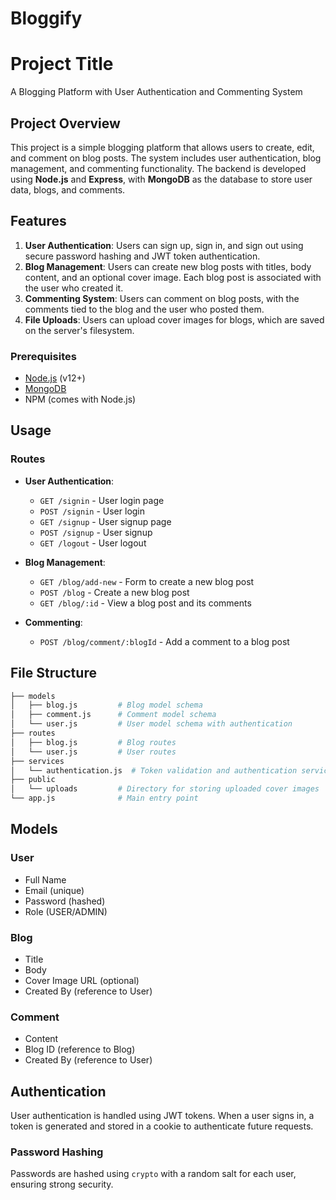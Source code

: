 # Bloggify

# Project Title

A Blogging Platform with User Authentication and Commenting System

## Project Overview

This project is a simple blogging platform that allows users to create, edit, and comment on blog posts. The system includes user authentication, blog management, and commenting functionality. The backend is developed using **Node.js** and **Express**, with **MongoDB** as the database to store user data, blogs, and comments.

## Features

1. **User Authentication**: Users can sign up, sign in, and sign out using secure password hashing and JWT token authentication.
2. **Blog Management**: Users can create new blog posts with titles, body content, and an optional cover image. Each blog post is associated with the user who created it.
3. **Commenting System**: Users can comment on blog posts, with the comments tied to the blog and the user who posted them.
4. **File Uploads**: Users can upload cover images for blogs, which are saved on the server's filesystem.

### Prerequisites

- [Node.js](https://nodejs.org/en/) (v12+)
- [MongoDB](https://www.mongodb.com/)
- NPM (comes with Node.js)

## Usage

### Routes

- **User Authentication**:  
  - `GET /signin` - User login page  
  - `POST /signin` - User login  
  - `GET /signup` - User signup page  
  - `POST /signup` - User signup  
  - `GET /logout` - User logout  

- **Blog Management**:  
  - `GET /blog/add-new` - Form to create a new blog post  
  - `POST /blog` - Create a new blog post  
  - `GET /blog/:id` - View a blog post and its comments  

- **Commenting**:  
  - `POST /blog/comment/:blogId` - Add a comment to a blog post  

## File Structure

```bash
├── models
│   ├── blog.js         # Blog model schema
│   ├── comment.js      # Comment model schema
│   └── user.js         # User model schema with authentication
├── routes
│   ├── blog.js         # Blog routes
│   └── user.js         # User routes
├── services
│   └── authentication.js  # Token validation and authentication service
├── public
│   └── uploads         # Directory for storing uploaded cover images
└── app.js              # Main entry point
```

## Models

### User

- Full Name
- Email (unique)
- Password (hashed)
- Role (USER/ADMIN)

### Blog

- Title
- Body
- Cover Image URL (optional)
- Created By (reference to User)

### Comment

- Content
- Blog ID (reference to Blog)
- Created By (reference to User)

## Authentication

User authentication is handled using JWT tokens. When a user signs in, a token is generated and stored in a cookie to authenticate future requests.

### Password Hashing

Passwords are hashed using `crypto` with a random salt for each user, ensuring strong security.
